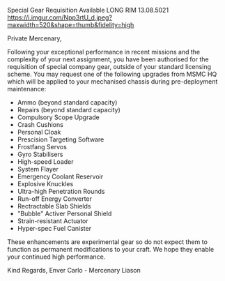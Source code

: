 Special Gear Requisition Available
LONG RIM
13.08.5021
https://i.imgur.com/Npp3rtU_d.jpeg?maxwidth=520&shape=thumb&fidelity=high

Private Mercenary,

Following your exceptional performance in recent missions and the complexity of your next assignment, you have been authorised for the requisition of special company gear, outside of your standard licensing scheme.
You may request one of the following upgrades from MSMC HQ which will be applied to your mechanised chassis during pre-deployment maintenance:
- Ammo (beyond standard capacity)
- Repairs (beyond standard capacity)
- Compulsory Scope Upgrade
- Crash Cushions
- Personal Cloak
- Prescision Targeting Software
- Frostfang Servos
- Gyro Stabilisers
- High-speed Loader
- System Flayer
- Emergency Coolant Reservoir
- Explosive Knuckles
- Ultra-high Penetration Rounds
- Run-off Energy Converter
- Rectractable Slab Shields
- "Bubble" Activer Personal Shield
- Strain-resistant Actuator
- Hyper-spec Fuel Canister

These enhancements are experimental gear so do not expect them to function as permanent modifications to your craft. We hope they enable your continued high performance.

Kind Regards, Enver Carlo - Mercenary Liason